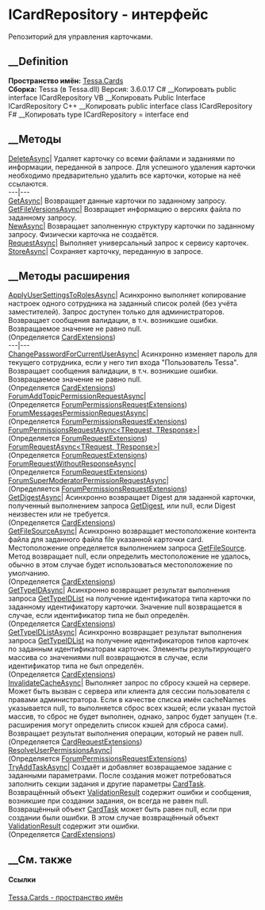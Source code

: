# ICardRepository - интерфейс
Репозиторий для управления карточками.
## __Definition
 **Пространство имён:** [Tessa.Cards](N_Tessa_Cards.htm)  
 **Сборка:** Tessa (в Tessa.dll) Версия: 3.6.0.17
C# __Копировать
     public interface ICardRepository
VB __Копировать
     Public Interface ICardRepository
C++ __Копировать
     public interface class ICardRepository
F# __Копировать
     type ICardRepository = interface end
##  __Методы
[DeleteAsync](M_Tessa_Cards_ICardRepository_DeleteAsync.htm)|  Удаляет
карточку со всеми файлами и заданиями по информации, переданной в запросе. Для
успешного удаления карточки необходимо предварительно удалить все карточки,
которые на неё ссылаются.  
---|---  
[GetAsync](M_Tessa_Cards_ICardRepository_GetAsync.htm)| Возвращает данные
карточки по заданному запросу.  
[GetFileVersionsAsync](M_Tessa_Cards_ICardRepository_GetFileVersionsAsync.htm)|
Возвращает информацию о версиях файла по заданному запросу.  
[NewAsync](M_Tessa_Cards_ICardRepository_NewAsync.htm)| Возвращает заполненную
структуру карточки по заданному запросу. Физически карточка не создаётся.  
[RequestAsync](M_Tessa_Cards_ICardRepository_RequestAsync.htm)| Выполняет
универсальный запрос к сервису карточек.  
[StoreAsync](M_Tessa_Cards_ICardRepository_StoreAsync.htm)| Сохраняет
карточку, переданную в запросе.  
##  __Методы расширения
[ApplyUserSettingsToRolesAsync](M_Tessa_Cards_CardExtensions_ApplyUserSettingsToRolesAsync.htm)|
Асинхронно выполняет копирование настроек одного сотрудника на заданный список
ролей (без учёта заместителей). Запрос доступен только для администраторов.
Возвращает сообщения валидации, в т.ч. возникшие ошибки. Возвращаемое значение
не равно null.  
(Определяется [CardExtensions](T_Tessa_Cards_CardExtensions.htm))  
---|---  
[ChangePasswordForCurrentUserAsync](M_Tessa_Cards_CardExtensions_ChangePasswordForCurrentUserAsync.htm)|
Асинхронно изменяет пароль для текущего сотрудника, если у него тип входа
"Пользователь Tessa". Возвращает сообщения валидации, в т.ч. возникшие ошибки.
Возвращаемое значение не равно null.  
(Определяется [CardExtensions](T_Tessa_Cards_CardExtensions.htm))  
[ForumAddTopicPermissionRequestAsync](M_Tessa_Forums_ForumPermissionsRequestExtensions_ForumAddTopicPermissionRequestAsync.htm)|  
(Определяется
[ForumPermissionsRequestExtensions](T_Tessa_Forums_ForumPermissionsRequestExtensions.htm))  
[ForumMessagesPermissionRequestAsync](M_Tessa_Forums_ForumPermissionsRequestExtensions_ForumMessagesPermissionRequestAsync.htm)|  
(Определяется
[ForumPermissionsRequestExtensions](T_Tessa_Forums_ForumPermissionsRequestExtensions.htm))  
[ForumPermissionsRequestAsync<TRequest,
TResponse>](M_Tessa_Forums_ForumRequestExtensions_ForumPermissionsRequestAsync__2.htm)|  
(Определяется
[ForumRequestExtensions](T_Tessa_Forums_ForumRequestExtensions.htm))  
[ForumRequestAsync<TRequest,
TResponse>](M_Tessa_Forums_ForumRequestExtensions_ForumRequestAsync__2.htm)|  
(Определяется
[ForumRequestExtensions](T_Tessa_Forums_ForumRequestExtensions.htm))  
[ForumRequestWithoutResponseAsync<TRequest>](M_Tessa_Forums_ForumRequestExtensions_ForumRequestWithoutResponseAsync__1.htm)|  
(Определяется
[ForumRequestExtensions](T_Tessa_Forums_ForumRequestExtensions.htm))  
[ForumSuperModeratorPermissionRequestAsync](M_Tessa_Forums_ForumPermissionsRequestExtensions_ForumSuperModeratorPermissionRequestAsync.htm)|  
(Определяется
[ForumPermissionsRequestExtensions](T_Tessa_Forums_ForumPermissionsRequestExtensions.htm))  
[GetDigestAsync](M_Tessa_Cards_CardExtensions_GetDigestAsync.htm)|  Асинхронно
возвращает Digest для заданной карточки, полученный выполнением запроса
[GetDigest](F_Tessa_Cards_CardRequestTypes_GetDigest.htm), или null, если
Digest неизвестен или не требуется.  
(Определяется [CardExtensions](T_Tessa_Cards_CardExtensions.htm))  
[GetFileSourceAsync](M_Tessa_Cards_CardExtensions_GetFileSourceAsync_1.htm)|
Асинхронно возвращает местоположение контента файла для заданного файла file
указанной карточки card. Местоположение определяется выполнением запроса
[GetFileSource](F_Tessa_Cards_CardRequestTypes_GetFileSource.htm). Метод
возвращает null, если определить местоположение не удалось, обычно в этом
случае будет использоваться местоположение по умолчанию.  
(Определяется [CardExtensions](T_Tessa_Cards_CardExtensions.htm))  
[GetTypeIDAsync](M_Tessa_Cards_CardExtensions_GetTypeIDAsync.htm)|  Асинхронно
возвращает результат выполнения запроса
[GetTypeIDList](F_Tessa_Cards_CardRequestTypes_GetTypeIDList.htm) на получение
идентификатора типа карточки по заданному идентификатору карточки. Значение
null возвращается в случае, если идентификатор типа не был определён.  
(Определяется [CardExtensions](T_Tessa_Cards_CardExtensions.htm))  
[GetTypeIDListAsync](M_Tessa_Cards_CardExtensions_GetTypeIDListAsync.htm)|
Асинхронно возвращает результат выполнения запроса
[GetTypeIDList](F_Tessa_Cards_CardRequestTypes_GetTypeIDList.htm) на получение
идентификаторов типов карточек по заданным идентификаторам карточек. Элементы
результирующего массива со значениями null возвращаются в случае, если
идентификатор типа не был определён.  
(Определяется [CardExtensions](T_Tessa_Cards_CardExtensions.htm))  
[InvalidateCacheAsync](M_Tessa_Cards_CardRequestExtensions_InvalidateCacheAsync.htm)|
Выполняет запрос по сбросу кэшей на сервере. Может быть вызван с сервера или
клиента для сессии пользователя с правами администратора. Если в качестве
списка имён cacheNames указывается null, то выполняется сброс всех кэшей; если
указан пустой массив, то сброс не будет выполнен, однако, запрос будет запущен
(т.е. расширения могут определить список кэшей для сброса сами). Возвращает
результат выполнения операции, который не равен null.  
(Определяется
[CardRequestExtensions](T_Tessa_Cards_CardRequestExtensions.htm))  
[ResolveUserPermissionsAsync](M_Tessa_Forums_ForumPermissionsRequestExtensions_ResolveUserPermissionsAsync.htm)|  
(Определяется
[ForumPermissionsRequestExtensions](T_Tessa_Forums_ForumPermissionsRequestExtensions.htm))  
[TryAddTaskAsync](M_Tessa_Cards_CardExtensions_TryAddTaskAsync.htm)|  Создаёт
и добавляет возвращаемое задание с заданными параметрами. После создания может
потребоваться заполнить секции задания и другие параметры
[CardTask](T_Tessa_Cards_CardTask.htm). Возвращённый объект
[ValidationResult](T_Tessa_Platform_Validation_ValidationResult.htm) содержит
ошибки и сообщения, возникшие при создании задания, он всегда не равен null.
Возвращённый объект [CardTask](T_Tessa_Cards_CardTask.htm) может быть равен
null, если при создании были ошибки. В этом случае возвращённый объект
[ValidationResult](T_Tessa_Platform_Validation_ValidationResult.htm) содержит
эти ошибки.  
(Определяется [CardExtensions](T_Tessa_Cards_CardExtensions.htm))  
##  __См. также
#### Ссылки
[Tessa.Cards - пространство имён](N_Tessa_Cards.htm)

